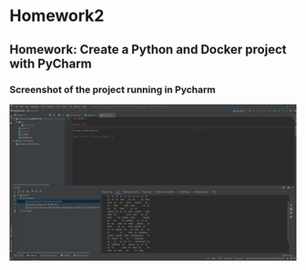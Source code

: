 # Homework2
Homework: Create a Python and Docker project with PyCharm
------

### Screenshot of the project running in Pycharm
![1](/images/1.jpg)